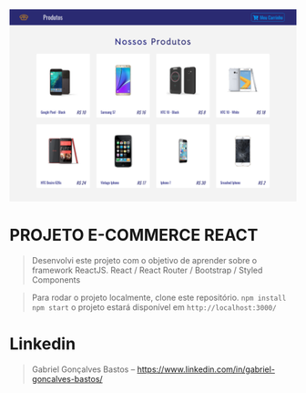 <img src="./projeto-ecomerce.png">

# PROJETO E-COMMERCE REACT
> Desenvolvi este projeto com o objetivo de aprender sobre o framework ReactJS.
> React / React Router / Bootstrap / Styled Components

> Para rodar o projeto localmente, clone este repositório. 
>  ```npm install``` 
>  ```npm start``` 
> o projeto estará disponível em ``` http://localhost:3000/ ``` 

# Linkedin

> Gabriel Gonçalves Bastos – https://www.linkedin.com/in/gabriel-goncalves-bastos/


